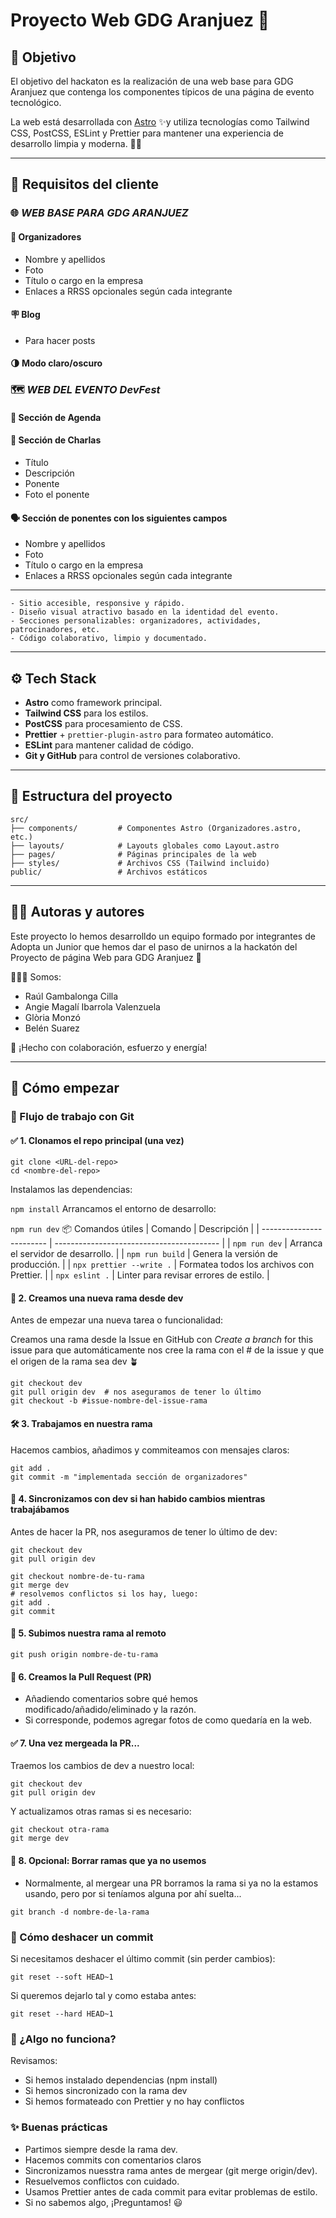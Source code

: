 # Proyecto Web GDG Aranjuez 🚀

## 🏁 Objetivo

El objetivo del hackaton es la realización de una web base para GDG Aranjuez que contenga los componentes típicos de una página de evento tecnológico.

La web está desarrollada con [Astro](https://astro.build/) ✨y utiliza tecnologías como Tailwind CSS, PostCSS, ESLint y Prettier para mantener una experiencia de desarrollo limpia y moderna. 💅🏻

---

## 🧩 Requisitos del cliente

### 🌐 _WEB BASE PARA GDG ARANJUEZ_

#### 👥 Organizadores

- Nombre y apellidos
- Foto
- Título o cargo en la empresa
- Enlaces a RRSS opcionales según cada integrante

#### 🪧 Blog

- Para hacer posts

#### 🌗 Modo claro/oscuro

### 🗺️ _WEB DEL EVENTO DevFest_

#### 📒 Sección de Agenda

#### 🎤 Sección de Charlas

- Título
- Descripción
- Ponente
- Foto el ponente

#### 🗣️ Sección de ponentes con los siguientes campos

- Nombre y apellidos
- Foto
- Título o cargo en la empresa
- Enlaces a RRSS opcionales según cada integrante

---

    - Sitio accesible, responsive y rápido.
    - Diseño visual atractivo basado en la identidad del evento.
    - Secciones personalizables: organizadores, actividades, patrocinadores, etc.
    - Código colaborativo, limpio y documentado.

---

## ⚙️ Tech Stack

- **Astro** como framework principal.
- **Tailwind CSS** para los estilos.
- **PostCSS** para procesamiento de CSS.
- **Prettier** + `prettier-plugin-astro` para formateo automático.
- **ESLint** para mantener calidad de código.
- **Git y GitHub** para control de versiones colaborativo.

---

## 📁 Estructura del proyecto

```
src/
├── components/         # Componentes Astro (Organizadores.astro, etc.)
├── layouts/            # Layouts globales como Layout.astro
├── pages/              # Páginas principales de la web
├── styles/             # Archivos CSS (Tailwind incluido)
public/                 # Archivos estáticos
```

---

## 👩‍💻 Autoras y autores

Este proyecto lo hemos desarrolldo un equipo formado por integrantes de Adopta un Junior que hemos dar el paso de unirnos a la hackatón del Proyecto de página Web para GDG Aranjuez 🏰

🙆🏻‍♀️ Somos:

- Raúl Gambalonga Cilla
- Angie Magalí Ibarrola Valenzuela
- Glòria Monzó
- Belén Suarez

💚 ¡Hecho con colaboración, esfuerzo y energía!

---

## 🚀 Cómo empezar

### 🌱 Flujo de trabajo con Git

#### ✅ 1. Clonamos el repo principal (una vez)

```
git clone <URL-del-repo>
cd <nombre-del-repo>
```

Instalamos las dependencias:

`npm install`
Arrancamos el entorno de desarrollo:

`npm run dev`
📦 Comandos útiles
| Comando | Descripción |
| ------------------------ | ----------------------------------------- |
| `npm run dev` | Arranca el servidor de desarrollo. |
| `npm run build` | Genera la versión de producción. |
| `npx prettier --write .` | Formatea todos los archivos con Prettier. |
| `npx eslint .` | Linter para revisar errores de estilo. |

#### 🌱 2. Creamos una nueva rama desde dev

Antes de empezar una nueva tarea o funcionalidad:

Creamos una rama desde la Issue en GitHub con _Create a branch_ for this issue para que automáticamente nos cree la rama con el # de la issue y que el origen de la rama sea dev 🪴

```
git checkout dev
git pull origin dev  # nos aseguramos de tener lo último
git checkout -b #issue-nombre-del-issue-rama
```

#### 🛠 3. Trabajamos en nuestra rama

Hacemos cambios, añadimos y commiteamos con mensajes claros:

```
git add .
git commit -m "implementada sección de organizadores"
```

#### 🔄 4. Sincronizamos con dev si han habido cambios mientras trabajábamos

Antes de hacer la PR, nos aseguramos de tener lo último de dev:

```
git checkout dev
git pull origin dev

git checkout nombre-de-tu-rama
git merge dev
# resolvemos conflictos si los hay, luego:
git add .
git commit
```

#### 🚀 5. Subimos nuestra rama al remoto

```
git push origin nombre-de-tu-rama
```

#### 🔁 6. Creamos la Pull Request (PR)

- Añadiendo comentarios sobre qué hemos modificado/añadido/eliminado y la razón.
- Si corresponde, podemos agregar fotos de como quedaría en la web.

#### ✅ 7. Una vez mergeada la PR...

Traemos los cambios de dev a nuestro local:

```
git checkout dev
git pull origin dev
```

Y actualizamos otras ramas si es necesario:

```
git checkout otra-rama
git merge dev
```

#### 🧹 8. Opcional: Borrar ramas que ya no usemos

- Normalmente, al mergear una PR borramos la rama si ya no la estamos usando, pero por si teníamos alguna por ahí suelta...

```
git branch -d nombre-de-la-rama
```

### 🧯 Cómo deshacer un commit

Si necesitamos deshacer el último commit (sin perder cambios):

```
git reset --soft HEAD~1
```

Si queremos dejarlo tal y como estaba antes:

```
git reset --hard HEAD~1
```

### 🧪 ¿Algo no funciona?

Revisamos:

- Si hemos instalado dependencias (npm install)
- Si hemos sincronizado con la rama dev
- Si hemos formateado con Prettier y no hay conflictos

### ✨ Buenas prácticas

- Partimos siempre desde la rama dev.
- Hacemos commits con comentarios claros
- Sincronizamos nuesstra rama antes de mergear (git merge origin/dev).
- Resuelvemos conflictos con cuidado.
- Usamos Prettier antes de cada commit para evitar problemas de estilo.
- Si no sabemos algo, ¡Preguntamos! 😃
